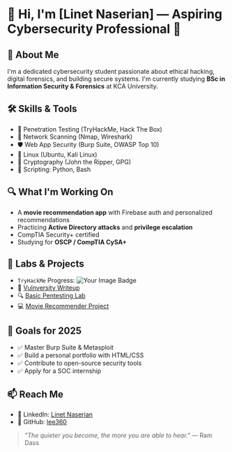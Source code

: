 # 👋 Hi, I'm [Linet Naserian] — Aspiring Cybersecurity Professional 🔐

## 🧠 About Me
I'm a dedicated cybersecurity student passionate about ethical hacking, digital forensics, and building secure systems. I'm currently studying **BSc in Information Security & Forensics** at KCA University.

## 🛠️ Skills & Tools
- 🔎 Penetration Testing (TryHackMe, Hack The Box)
- 📡 Network Scanning (Nmap, Wireshark)
- 🛡️ Web App Security (Burp Suite, OWASP Top 10)
- 🐧 Linux (Ubuntu, Kali Linux)
- 🔐 Cryptography (John the Ripper, GPG)
- 💬 Scripting: Python, Bash

## 🔍 What I'm Working On
- A **movie recommendation app** with Firebase auth and personalized recommendations
- Practicing **Active Directory attacks** and **privilege escalation**
- CompTIA Security+ certified
- Studying for **OSCP / CompTIA CySA+**

## 🧪 Labs & Projects
- `TryHackMe` Progress: <img src="https://tryhackme-badges.s3.amazonaws.com/naserianntely.png" alt="Your Image Badge" />
- 🔐 [Vulnversity Writeup](https://github.com/yourusername/vulnversity-writeup)
- 🔍 [Basic Pentesting Lab](https://github.com/yourusername/basic-pentesting)
- 💻 [Movie Recommender Project](https://github.com/lee360/movie-recommender)

## 🎯 Goals for 2025
- ✅ Master Burp Suite & Metasploit
- ✅ Build a personal portfolio with HTML/CSS
- ✅ Contribute to open-source security tools
- ✅ Apply for a SOC internship

## 📫 Reach Me
- 💼 LinkedIn: [Linet Naserian](www.linkedin.com/in/linet-naserian-10834621a)
- 🔗 GitHub: [lee360](https://github.com/lee360)

> _"The quieter you become, the more you are able to hear."_ — Ram Dass
